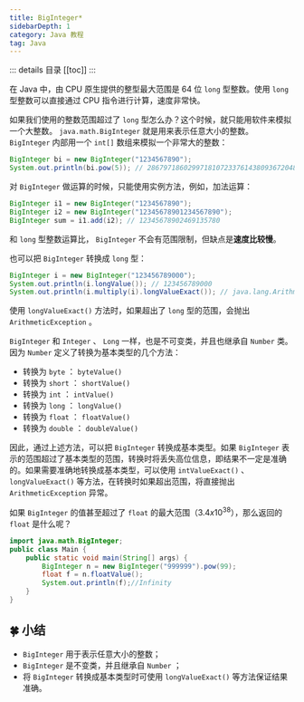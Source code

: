 ```yaml
---
title: BigInteger*
sidebarDepth: 1
category: Java 教程
tag: Java
---
```


::: details 目录
[[toc]]
:::


在 Java 中，由 CPU 原生提供的整型最大范围是 64 位 `long` 型整数。使用 `long` 型整数可以直接通过 CPU 指令进行计算，速度非常快。

如果我们使用的整数范围超过了 `long` 型怎么办？这个时候，就只能用软件来模拟一个大整数。 `java.math.BigInteger` 就是用来表示任意大小的整数。 `BigInteger` 内部用一个 `int[]` 数组来模拟一个非常大的整数：

```java
BigInteger bi = new BigInteger("1234567890");
System.out.println(bi.pow(5)); // 2867971860299718107233761438093672048294900000
```

对 `BigInteger` 做运算的时候，只能使用实例方法，例如，加法运算：


```java
BigInteger i1 = new BigInteger("1234567890");
BigInteger i2 = new BigInteger("12345678901234567890");
BigInteger sum = i1.add(i2); // 12345678902469135780
```

和 `long` 型整数运算比， `BigInteger` 不会有范围限制，但缺点是**速度比较慢**。

也可以把 `BigInteger` 转换成 `long` 型：

```java
BigInteger i = new BigInteger("123456789000");
System.out.println(i.longValue()); // 123456789000
System.out.println(i.multiply(i).longValueExact()); // java.lang.ArithmeticException: BigInteger out of long range
```

使用 `longValueExact()` 方法时，如果超出了 `long` 型的范围，会抛出 `ArithmeticException` 。

`BigInteger` 和 `Integer` 、 `Long` 一样，也是不可变类，并且也继承自 `Number` 类。因为 `Number` 定义了转换为基本类型的几个方法：

- 转换为 `byte` ： `byteValue()`
- 转换为 `short` ： `shortValue()`
- 转换为 `int` ： `intValue()`
- 转换为 `long` ： `longValue()`
- 转换为 `float` ： `floatValue()`
- 转换为 `double` ： `doubleValue()`

因此，通过上述方法，可以把 `BigInteger` 转换成基本类型。如果 `BigInteger` 表示的范围超过了基本类型的范围，转换时将丢失高位信息，即结果不一定是准确的。如果需要准确地转换成基本类型，可以使用 `intValueExact()` 、 `longValueExact()` 等方法，在转换时如果超出范围，将直接抛出 `ArithmeticException` 异常。

如果 `BigInteger` 的值甚至超过了 `float` 的最大范围（$3.4x10^{38}$），那么返回的 `float` 是什么呢？

```java
import java.math.BigInteger;
public class Main {
    public static void main(String[] args) {
        BigInteger n = new BigInteger("999999").pow(99);
        float f = n.floatValue();
        System.out.println(f);//Infinity
    }
}
```


## 🍀 小结

- `BigInteger` 用于表示任意大小的整数；
- `BigInteger` 是不变类，并且继承自 `Number` ；
- 将 `BigInteger` 转换成基本类型时可使用 `longValueExact()` 等方法保证结果准确。


